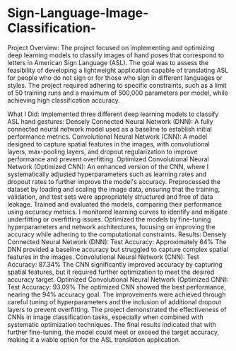 # Sign-Language-Image-Classification-
Project Overview:
The project focused on implementing and optimizing deep learning models to classify images of hand poses that correspond to letters in American Sign Language (ASL). The goal was to assess the feasibility of developing a lightweight application capable of translating ASL for people who do not sign or for those who sign in different languages or styles. The project required adhering to specific constraints, such as a limit of 50 training runs and a maximum of 500,000 parameters per model, while achieving high classification accuracy.

What I Did:
Implemented three different deep learning models to classify ASL hand gestures:
Densely Connected Neural Network (DNN): A fully connected neural network model used as a baseline to establish initial performance metrics.
Convolutional Neural Network (CNN): A model designed to capture spatial features in the images, with convolutional layers, max-pooling layers, and dropout regularization to improve performance and prevent overfitting.
Optimized Convolutional Neural Network (Optimized CNN): An enhanced version of the CNN, where I systematically adjusted hyperparameters such as learning rates and dropout rates to further improve the model's accuracy.
Preprocessed the dataset by loading and scaling the image data, ensuring that the training, validation, and test sets were appropriately structured and free of data leakage.
Trained and evaluated the models, comparing their performance using accuracy metrics. I monitored learning curves to identify and mitigate underfitting or overfitting issues.
Optimized the models by fine-tuning hyperparameters and network architectures, focusing on improving the accuracy while adhering to the computational constraints.
Results:
Densely Connected Neural Network (DNN):
Test Accuracy: Approximately 64%
The DNN provided a baseline accuracy but struggled to capture complex spatial features in the images.
Convolutional Neural Network (CNN):
Test Accuracy: 87.34%
The CNN significantly improved accuracy by capturing spatial features, but it required further optimization to meet the desired accuracy target.
Optimized Convolutional Neural Network (Optimized CNN):
Test Accuracy: 93.09%
The optimized CNN showed the best performance, nearing the 94% accuracy goal. The improvements were achieved through careful tuning of hyperparameters and the inclusion of additional dropout layers to prevent overfitting.
The project demonstrated the effectiveness of CNNs in image classification tasks, especially when combined with systematic optimization techniques. The final results indicated that with further fine-tuning, the model could meet or exceed the target accuracy, making it a viable option for the ASL translation application.







